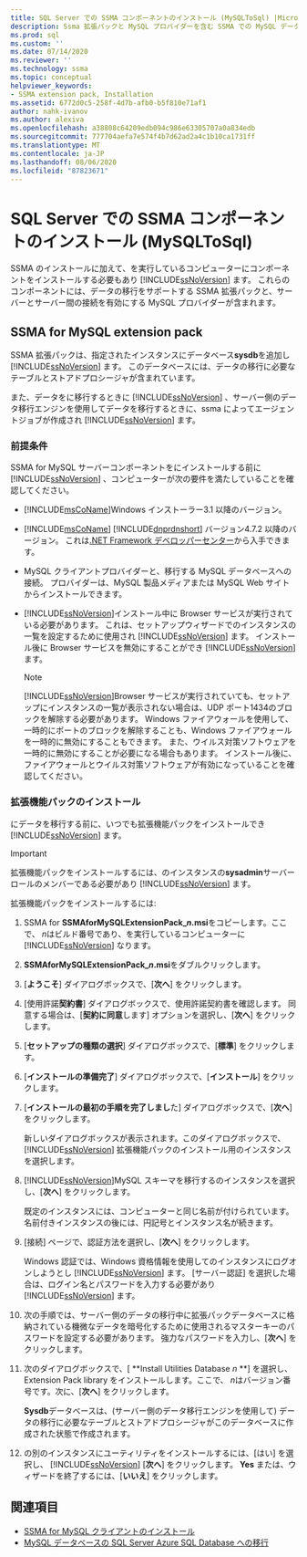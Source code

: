 ```yaml
---
title: SQL Server での SSMA コンポーネントのインストール (MySQLToSql) |Microsoft Docs
description: Ssma 拡張パックと MySQL プロバイダーを含む SSMA での MySQL データベースの変換をサポートするために、SQL Server を実行するサーバーにコンポーネントをインストールします。
ms.prod: sql
ms.custom: ''
ms.date: 07/14/2020
ms.reviewer: ''
ms.technology: ssma
ms.topic: conceptual
helpviewer_keywords:
- SSMA extension pack, Installation
ms.assetid: 6772d0c5-258f-4d7b-afb0-b5f810e71af1
author: nahk-ivanov
ms.author: alexiva
ms.openlocfilehash: a38808c64209edb094c986e63305707a0a834edb
ms.sourcegitcommit: 777704aefa7e574f4b7d62ad2a4c1b10ca1731ff
ms.translationtype: MT
ms.contentlocale: ja-JP
ms.lasthandoff: 08/06/2020
ms.locfileid: "87823671"
---
```

# <a name="installing-ssma-components-on-sql-server-mysqltosql"></a>SQL Server での SSMA コンポーネントのインストール (MySQLToSql)

SSMA のインストールに加えて、を実行しているコンピューターにコンポーネントをインストールする必要もあり [!INCLUDE[ssNoVersion](../../includes/ssnoversion-md.md)] ます。 これらのコンポーネントには、データの移行をサポートする SSMA 拡張パックと、サーバーとサーバー間の接続を有効にする MySQL プロバイダーが含まれます。

## <a name="ssma-for-mysql-extension-pack"></a>SSMA for MySQL extension pack

SSMA 拡張パックは、指定されたインスタンスにデータベース**sysdb**を追加し [!INCLUDE[ssNoVersion](../../includes/ssnoversion-md.md)] ます。 このデータベースには、データの移行に必要なテーブルとストアドプロシージャが含まれています。

また、データをに移行するときに [!INCLUDE[ssNoVersion](../../includes/ssnoversion-md.md)] 、サーバー側のデータ移行エンジンを使用してデータを移行するときに、ssma によってエージェントジョブが作成され [!INCLUDE[ssNoVersion](../../includes/ssnoversion-md.md)] ます。

### <a name="prerequisites"></a>前提条件

SSMA for MySQL サーバーコンポーネントをにインストールする前に [!INCLUDE[ssNoVersion](../../includes/ssnoversion-md.md)] 、コンピューターが次の要件を満たしていることを確認してください。

- [!INCLUDE[msCoName](../../includes/msconame_md.md)]Windows インストーラー3.1 以降のバージョン。
- [!INCLUDE[msCoName](../../includes/msconame_md.md)] [!INCLUDE[dnprdnshort](../../includes/dnprdnshort_md.md)] バージョン4.7.2 以降のバージョン。 これは[.NET Framework デベロッパーセンター](https://go.microsoft.com/fwlink/?LinkId=48882)から入手できます。
- MySQL クライアントプロバイダーと、移行する MySQL データベースへの接続。 プロバイダーは、MySQL 製品メディアまたは MySQL Web サイトからインストールできます。
- [!INCLUDE[ssNoVersion](../../includes/ssnoversion-md.md)]インストール中に Browser サービスが実行されている必要があります。 これは、セットアップウィザードでのインスタンスの一覧を設定するために使用され [!INCLUDE[ssNoVersion](../../includes/ssnoversion-md.md)] ます。 インストール後に Browser サービスを無効にすることができ [!INCLUDE[ssNoVersion](../../includes/ssnoversion-md.md)] ます。  

  > [!NOTE]
  > [!INCLUDE[ssNoVersion](../../includes/ssnoversion-md.md)]Browser サービスが実行されていても、セットアップにインスタンスの一覧が表示されない場合は、UDP ポート1434のブロックを解除する必要があります。 Windows ファイアウォールを使用して、一時的にポートのブロックを解除することも、Windows ファイアウォールを一時的に無効にすることもできます。 また、ウイルス対策ソフトウェアを一時的に無効にすることが必要になる場合もあります。 インストール後に、ファイアウォールとウイルス対策ソフトウェアが有効になっていることを確認してください。

### <a name="installing-the-extension-pack"></a>拡張機能パックのインストール

にデータを移行する前に、いつでも拡張機能パックをインストールでき [!INCLUDE[ssNoVersion](../../includes/ssnoversion-md.md)] ます。

> [!IMPORTANT]
> 拡張機能パックをインストールするには、のインスタンスの**sysadmin**サーバーロールのメンバーである必要があり [!INCLUDE[ssNoVersion](../../includes/ssnoversion-md.md)] ます。

拡張機能パックをインストールするには:

1. SSMA for **SSMAforMySQLExtensionPack_*n*.msi**をコピーします。ここで、 *n*はビルド番号であり、を実行しているコンピューターに [!INCLUDE[ssNoVersion](../../includes/ssnoversion-md.md)] なります。
2. **SSMAforMySQLExtensionPack_*n*.msi**をダブルクリックします。
3. [**ようこそ**] ダイアログボックスで、[**次へ**] をクリックします。
4. [使用許諾**契約書**] ダイアログボックスで、使用許諾契約書を確認します。 同意する場合は、[**契約に同意**します] オプションを選択し、[**次へ**] をクリックします。
5. [**セットアップの種類の選択**] ダイアログボックスで、[**標準**] をクリックします。
6. [**インストールの準備完了**] ダイアログボックスで、[**インストール**] をクリックします。
7. [**インストールの最初の手順を完了しまし**た] ダイアログボックスで、[**次へ**] をクリックします。

   新しいダイアログボックスが表示されます。このダイアログボックスで、 [!INCLUDE[ssNoVersion](../../includes/ssnoversion-md.md)] 拡張機能パックのインストール用のインスタンスを選択します。
  
8. [!INCLUDE[ssNoVersion](../../includes/ssnoversion-md.md)]MySQL スキーマを移行するのインスタンスを選択し、[**次へ**] をクリックします。
  
   既定のインスタンスには、コンピューターと同じ名前が付けられています。 名前付きインスタンスの後には、円記号とインスタンス名が続きます。

9. [接続] ページで、認証方法を選択し、[**次へ**] をクリックします。
  
    Windows 認証では、Windows 資格情報を使用してのインスタンスにログオンしようとし [!INCLUDE[ssNoVersion](../../includes/ssnoversion-md.md)] ます。 [サーバー認証] を選択した場合は、ログイン名とパスワードを入力する必要があり [!INCLUDE[ssNoVersion](../../includes/ssnoversion-md.md)] ます。

10. 次の手順では、サーバー側のデータの移行中に拡張パックデータベースに格納されている機微なデータを暗号化するために使用されるマスターキーのパスワードを設定する必要があります。 強力なパスワードを入力し、[**次へ**] をクリックします。

11. 次のダイアログボックスで、[ **Install Utilities Database *n* **] を選択し、Extension Pack library をインストールします。ここで、 *n*はバージョン番号です。次に、[**次へ**] をクリックします。

    **Sysdb**データベースは、(サーバー側のデータ移行エンジンを使用して) データの移行に必要なテーブルとストアドプロシージャがこのデータベースに作成された状態で作成されます。

12. の別のインスタンスにユーティリティをインストールするには、[はい] を選択し、 [!INCLUDE[ssNoVersion](../../includes/ssnoversion-md.md)] [**次へ**] をクリックします。 **Yes** または、ウィザードを終了するには、[**いいえ**] をクリックします。

## <a name="see-also"></a>関連項目

- [SSMA for MySQL クライアントのインストール](../../ssma/mysql/installing-ssma-for-mysql-client-mysqltosql.md)
- [MySQL データベースの SQL Server Azure SQL Database への移行](../../ssma/mysql/migrating-mysql-databases-to-sql-server-azure-sql-db-mysqltosql.md)
